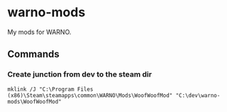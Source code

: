 # warno-mods

My mods for WARNO.

## Commands

### Create junction from dev to the steam dir

`mklink /J "C:\Program Files (x86)\Steam\steamapps\common\WARNO\Mods\WoofWoofMod" "C:\dev\warno-mods\WoofWoofMod"` 
